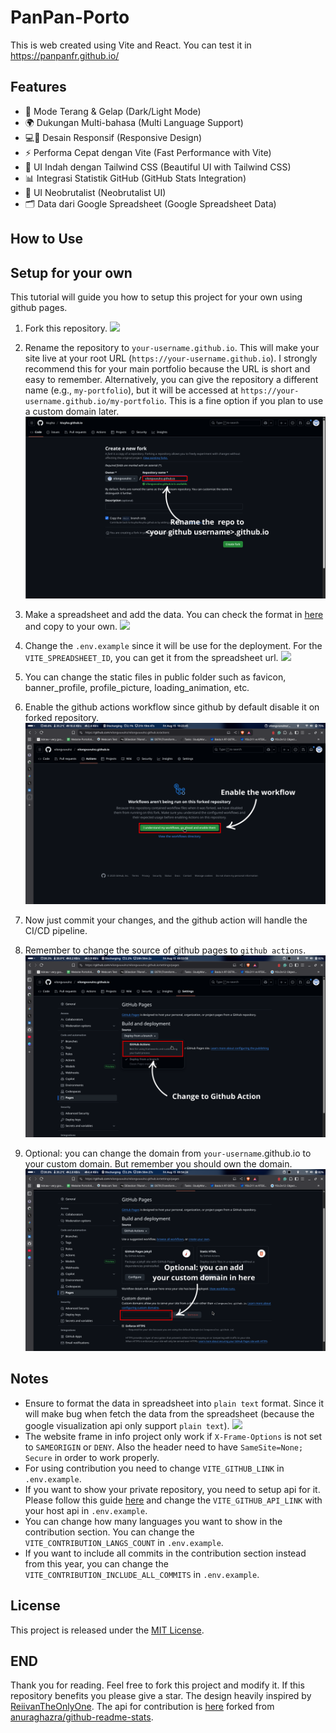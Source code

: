 # PanPan-Porto

This is web created using Vite and React. You can test it in <a href="https://panpanfr.github.io/" target="_blank">https://panpanfr.github.io/</a>

## Features

- 🌙 Mode Terang & Gelap (Dark/Light Mode)
- 🌍 Dukungan Multi-bahasa (Multi Language Support)
- 💻📱 Desain Responsif (Responsive Design)
- ⚡ Performa Cepat dengan Vite (Fast Performance with Vite)
- 🎨 UI Indah dengan Tailwind CSS (Beautiful UI with Tailwind CSS)
- 📊 Integrasi Statistik GitHub (GitHub Stats Integration)
- 🧱 UI Neobrutalist (Neobrutalist UI)
- 🗂️ Data dari Google Spreadsheet (Google Spreadsheet Data)

## How to Use

## Setup for your own
This tutorial will guide you how to setup this project for your own using github pages.
1. Fork this repository. <img src="https://raw.githubusercontent.com/kiuyha/kiuyha.github.io/refs/heads/main/docs/ForkRepository.png">

2. Rename the repository to `your-username.github.io`. This will make your site live at your root URL (`https://your-username.github.io`). I strongly recommend this for your main portfolio because the URL is short and easy to remember. Alternatively, you can give the repository a different name (e.g., `my-portfolio`), but it will be accessed at `https://your-username.github.io/my-portfolio`. This is a fine option if you plan to use a custom domain later. <img src="https://raw.githubusercontent.com/kiuyha/kiuyha.github.io/refs/heads/main/docs/RenameRepository.png">

2. Make a spreadsheet and add the data. You can check the format in <a href="https://docs.google.com/spreadsheets/d/1wiHW3SE8y8a6JosDY2538XPFa5Ydysw1yUb-qNMMbN4" target="_blank">here</a> and copy to your own. <img src="https://raw.githubusercontent.com/kiuyha/kiuyha.github.io/refs/heads/main/docs/CopySpreadsheet.png">

3. Change the `.env.example` since it will be use for the deployment. For the `VITE_SPREADSHEET_ID`, you can get it from the spreadsheet url. <img src="https://raw.githubusercontent.com/kiuyha/kiuyha.github.io/refs/heads/main/docs/SpreadsheetID.png">

4. You can change the static files in public folder such as favicon, banner_profile, profile_picture, loading_animation, etc.

5. Enable the github actions workflow since github by default disable it on forked repository. <img src="https://raw.githubusercontent.com/kiuyha/kiuyha.github.io/refs/heads/main/docs/EnableWorkflow.png">

5. Now just commit your changes, and the github action will handle the CI/CD pipeline.

6. Remember to change the source of github pages to `github actions`. <img src="https://raw.githubusercontent.com/kiuyha/kiuyha.github.io/refs/heads/main/docs/ChangeSourcePages.png">

7. Optional: you can change the domain from `your-username`.github.io to your custom domain. But remember you should own the domain. <img src="https://raw.githubusercontent.com/kiuyha/kiuyha.github.io/refs/heads/main/docs/ChangeDomain.png">

## Notes
- Ensure to format the data in spreadsheet into `plain text` format. Since it will make bug when fetch the data from the spreadsheet (because the google visualization api only support `plain text`). <img src="https://raw.githubusercontent.com/kiuyha/kiuyha.github.io/refs/heads/main/docs/EnsurePlainText.png">
- The website frame in info project only work if `X-Frame-Options` is not set to `SAMEORIGIN` or `DENY`. Also the header need to have `SameSite=None; Secure` in order to work properly.
- For using contribution you need to change `VITE_GITHUB_LINK` in `.env.example`.
- If you want to show your private repository, you need to setup api for it. Please follow this guide <a href="https://github.com/kiuyha/github-readme-stats?tab=readme-ov-file#deploy-on-your-own" target="_blank">here</a> and change the `VITE_GITHUB_API_LINK` with your host api in `.env.example`.
- You can change how many languages you want to show in the contribution section. You can change the `VITE_CONTRIBUTION_LANGS_COUNT` in `.env.example`.
- If you want to include all commits in the contribution section instead from this year, you can change the `VITE_CONTRIBUTION_INCLUDE_ALL_COMMITS` in `.env.example`.

## License
This project is released under the [MIT License](https://github.com/PanPanFR/PanPanFR.github.io/blob/main/LICENSE).

## END
Thank you for reading. Feel free to fork this project and modify it. If this repository benefits you please give a star. The design heavily inspired by <a href="https://reiiv.is-a.dev" target="_blank">ReiivanTheOnlyOne</a>. The api for contribution is <a href="https://github.com/kiuyha/github-readme-stats" target="_blank">here</a> forked from <a href="https://github.com/anuraghazra/github-readme-stats" target="_blank">anuraghazra/github-readme-stats</a>.

